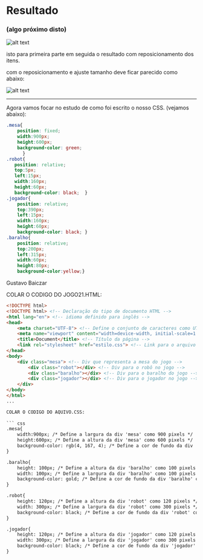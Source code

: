 # Resultado
### (algo próximo disto)

![alt text](image.png)

isto para primeira parte em seguida o resultado com reposicionamento dos itens.

com o reposicionamento e ajuste tamanho  deve ficar parecido como abaixo:

![alt text](image-1.png)

<hr>

Agora vamos focar no estudo de como foi escrito o nosso CSS. (vejamos abaixo):

``` css
.mesa{
    position: fixed;
    width:900px;
    height:600px;
    background-color: green;
      }
.robot{
   position: relative;
   top:5px;
   left:15px;
   width:160px;
   height:60px;
   background-color: black;  }      
.jogador{
    position: relative;
    top:390px;
    left:15px;
    width:160px;
    height:60px;
    background-color: black; }   
.baralho{
    position: relative;
    top:200px;
    left:315px;
    width:60px;
    height:80px;
    background-color:yellow;}   
```

Gustavo Baiczar

COLAR O CODIGO DO JOGO21.HTML:
```html
<!DOCTYPE html>
<!DOCTYPE html> <!-- Declaração do tipo de documento HTML -->
<html lang="en"> <!-- idioma definido para inglês -->
<head>
    <meta charset="UTF-8"> <!-- Define o conjunto de caracteres como UTF-8 para suportar caracteres especiais -->
    <meta name="viewport" content="width=device-width, initial-scale=1.0"> <!-- Configura a viewport para dispositivos móveis -->
    <title>Document</title> <!-- Título da página -->
    <link rel="stylesheet" href="estilo.css"> <!-- Link para o arquivo de estilo externo -->
</head>
<body>
    <div class="mesa"> <!-- Div que representa a mesa do jogo -->
        <div class="robot"></div> <!-- Div para o robô no jogo -->
        <div class="baralho"></div> <!-- Div para o baralho do jogo -->
        <div class="jogador"></div> <!-- Div para o jogador no jogo -->
    </div>
</body>
</html>
...

COLAR O CODIGO DO AQUIVO.CSS:
                
``` css
.mesa{
    width:900px; /* Define a largura da div 'mesa' como 900 pixels */
    height:600px; /* Define a altura da div 'mesa' como 600 pixels */
    background-color: rgb(4, 167, 4); /* Define a cor de fundo da div 'mesa' como verde */
}

.baralho{
    height: 100px; /* Define a altura da div 'baralho' como 100 pixels */
    width: 100px; /* Define a largura da div 'baralho' como 100 pixels */
    background-color: gold; /* Define a cor de fundo da div 'baralho' como dourado */
}

.robot{
    height: 120px; /* Define a altura da div 'robot' como 120 pixels */
    width: 300px; /* Define a largura da div 'robot' como 300 pixels */
    background-color: black; /* Define a cor de fundo da div 'robot' como preto */
}

.jogador{
    height: 120px; /* Define a altura da div 'jogador' como 120 pixels */
    width: 300px; /* Define a largura da div 'jogador' como 300 pixels */
    background-color: black; /* Define a cor de fundo da div 'jogador' como preto */
}

```

````
